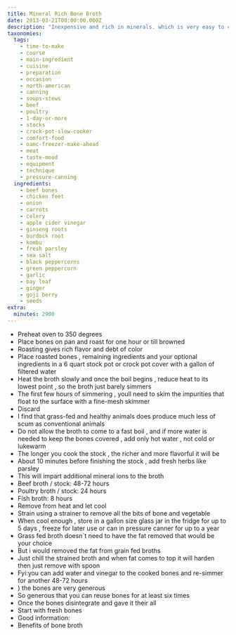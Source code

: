 ```yaml
---
title: Mineral Rich Bone Broth
date: 2013-03-21T00:00:00.000Z
description: "Inexpensive and rich in minerals. which is very easy to consume, digest and absorb.  bone broth is loaded with glycosaminoglycans which is good for your joints. \r\n  do use grass fed cattle, wild caught fish, and pasture raised poultry. this can be drank out of a cup, made into a soup, stews, sauces gravies.\r\nhooves, feet and heads are the most gelatinous portions of the animal.\r\nit's not a store bought broths containing  brain-cell-killing msg and artificial who knows what!"
taxonomies:
  tags:
    - time-to-make
    - course
    - main-ingredient
    - cuisine
    - preparation
    - occasion
    - north-american
    - canning
    - soups-stews
    - beef
    - poultry
    - 1-day-or-more
    - stocks
    - crock-pot-slow-cooker
    - comfort-food
    - oamc-freezer-make-ahead
    - meat
    - taste-mood
    - equipment
    - technique
    - pressure-canning
  ingredients:
    - beef bones
    - chicken feet
    - onion
    - carrots
    - celery
    - apple cider vinegar
    - ginseng roots
    - burdock root
    - kombu
    - fresh parsley
    - sea salt
    - black peppercorns
    - green peppercorn
    - garlic
    - bay leaf
    - ginger
    - goji berry
    - seeds
extra:
  minutes: 2900
---
```

 - Preheat oven to 350 degrees
 - Place bones on pan and roast for one hour or till browned
 - Roasting gives rich flavor and debt of color
 - Place roasted bones , remaining ingredients and your optional ingredients in a 6 quart stock pot or crock pot cover with a gallon of filtered water
 - Heat the broth slowly and once the boil begins , reduce heat to its lowest point , so the broth just barely simmers
 - The first few hours of simmering , youll need to skim the impurities that float to the surface with a fine-mesh skimmer
 - Discard
 - I find that grass-fed and healthy animals does produce much less of scum as conventional animals
 - Do not allow the broth to come to a fast boil , and if more water is needed to keep the bones covered , add only hot water , not cold or lukewarm
 - The longer you cook the stock , the richer and more flavorful it will be
 - About 10 minutes before finishing the stock , add fresh herbs like parsley
 - This will impart additional mineral ions to the broth
 - Beef broth / stock: 48-72 hours
 - Poultry broth / stock: 24 hours
 - Fish broth: 8 hours
 - Remove from heat and let cool
 - Strain using a strainer to remove all the bits of bone and vegetable
 - When cool enough , store in a gallon size glass jar in the fridge for up to 5 days , freeze for later use or can in pressure canner for up to a year
 - Grass fed broth doesn`t need to have the fat removed that would be your choice
 - But i would removed the fat from grain fed broths
 - Just chill the strained broth and when fat comes to top it will harden then just remove with spoon
 - Fyi:you can add water and vinegar to the cooked bones and re-simmer for another 48-72 hours
 - ) the bones are very generous
 - So generous that you can reuse bones for at least six times
 - Once the bones disintegrate and gave it their all
 - Start with fresh bones
 - Good information:
 - Benefits of bone broth
